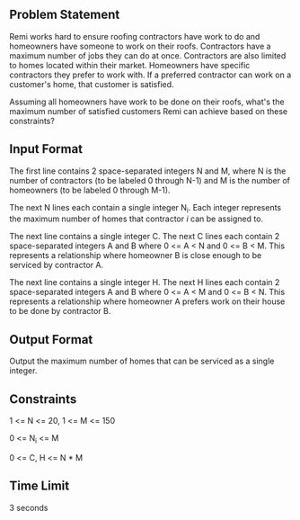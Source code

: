 ## Problem Statement

Remi works hard to ensure roofing contractors have work to do and homeowners have someone to work on their roofs. Contractors have a maximum number of jobs they can do at once. Contractors are also limited to homes located within their market. Homeowners have specific contractors they prefer to work with. If a preferred contractor can work on a customer's home, that customer is satisfied.

Assuming all homeowners have work to be done on their roofs, what's the maximum number of satisfied customers Remi can achieve based on these constraints?

## Input Format

The first line contains 2 space-separated integers N and M, where N is the number of contractors (to be labeled 0 through N-1) and M is the number of homeowners (to be labeled 0 through M-1).

The next N lines each contain a single integer N<sub>i</sub>. Each integer represents the maximum number of homes that contractor _i_ can be assigned to.

The next line contains a single integer C. The next C lines each contain 2 space-separated integers A and B where 0 <= A < N and 0 <= B < M. This represents a relationship where homeowner B is close enough to be serviced by contractor A.

The next line contains a single integer H. The next H lines each contain 2 space-separated integers A and B where 0 <= A < M and 0 <= B < N. This represents a relationship where homeowner A prefers work on their house to be done by contractor B.

## Output Format

Output the maximum number of homes that can be serviced as a single integer.

## Constraints

1 <= N <= 20, 1 <= M <= 150

0 <= N<sub>i</sub> <= M

0 <= C, H <= N * M

## Time Limit

3 seconds
